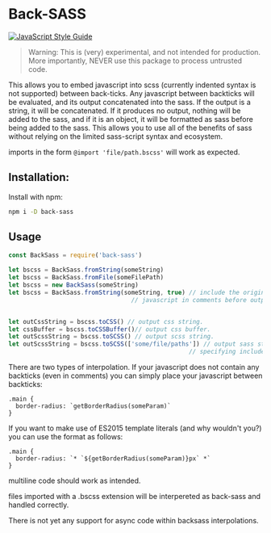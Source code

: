 # Back-SASS

[![JavaScript Style Guide](https://img.shields.io/badge/code_style-standard-brightgreen.svg)](https://standardjs.com)


> Warning: This is (very) experimental, and not intended for production. More
importantly, NEVER use this package to process untrusted code.

This allows you to embed javascript into scss (currently indented syntax is not supported) between back-ticks. Any javascript between backticks will be evaluated, and its output concatenated into the sass. If the output is a string, it will be concatenated. If it produces no output, nothing will be added to the sass, and if it is an object, it will be formatted as sass before being added to the sass. This allows you to use all of the benefits of sass without relying on the limited sass-script syntax and ecosystem.

imports in the form `@import 'file/path.bscss'` will work as expected.

## Installation:

Install with npm:

```bash
npm i -D back-sass
```

## Usage

```javascript
const BackSass = require('back-sass')

let bscss = BackSass.fromString(someString)
let bscss = BackSass.fromFile(someFilePath)
let bscss = new BackSass(someString)
let bscss = BackSass.fromString(someString, true) // include the original
                                  // javascript in comments before output.


let outCssString = bscss.toCSS() // output css string.
let cssBuffer = bscss.toCSSBuffer()// output css buffer.
let outScssString = bscss.toSCSS() // output scss string.
let outScssString = bscss.toSCSS(['some/file/paths']) // output sass string,
                                                  // specifying includePaths
```

There are two types of interpolation. If your javascript does not contain any backticks (even in comments) you can simply place your javascript between backticks:

```
.main {
  border-radius: `getBorderRadius(someParam)`
}
```

If you want to make use of ES2015 template literals (and why wouldn't you?) you can use the format as follows:

```
.main {
  border-radius: `* `${getBorderRadius(someParam)}px` *`
}
```

multiline code should work as intended.

files imported with a .bscss extension will be interpereted as back-sass and handled correctly.

There is not yet any support for async code within backsass interpolations.
